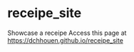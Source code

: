 # receipe_site
Showcase a receipe
Access this page at <a href="https://dchhouen.github.io/receipe_site">https://dchhouen.github.io/receipe_site</a>
